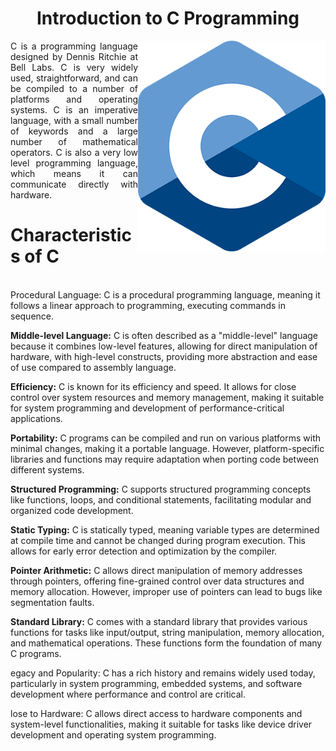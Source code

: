 <h1 align="center"> Introduction to C Programming</h1>

<p align="justify">
  <img src="C_Logo.png" alt="C Programming Language" width="300" align="right">
  C is a programming language designed by Dennis Ritchie at Bell Labs. C is very widely used, straightforward, and can be compiled to a number of platforms and operating systems. C is an imperative language, with a small number of keywords and a large number of mathematical operators. C is also a very low level programming language, which means it can communicate directly with hardware.
  <h1><b>Characteristics of C</b></h1><br>
  Procedural Language: C is a procedural programming language, meaning it follows a linear approach to programming, executing commands in sequence.
 
 <b>Middle-level Language:</b> C is often described as a "middle-level" language because it combines low-level features, allowing for direct manipulation of hardware, with high-level constructs, providing more abstraction and ease of use compared to assembly language.
 
 <b>Efficiency:</b> C is known for its efficiency and speed. It allows for close control over system resources and memory management, making it suitable for system programming and development of performance-critical applications.
 
 <b>Portability:</b> C programs can be compiled and run on various platforms with minimal changes, making it a portable language. However, platform-specific libraries and functions may require adaptation when porting code between different systems.
 
 <b>Structured Programming:</b> C supports structured programming concepts like functions, loops, and conditional statements, facilitating modular and organized code development.
 
 <b>Static Typing:</b> C is statically typed, meaning variable types are determined at compile time and cannot be changed during program execution. This allows for early error detection and optimization by the compiler.
 
 <b>Pointer Arithmetic:</b> C allows direct manipulation of memory addresses through pointers, offering fine-grained control over data structures and memory allocation. However, improper use of pointers can lead to bugs like segmentation faults.
 
 <b>Standard Library:</b> C comes with a standard library that provides various functions for tasks like input/output, string manipulation, memory allocation, and mathematical operations. These functions form the foundation of many C programs.
 
 
 egacy and Popularity: C has a rich history and remains widely used today, particularly in system programming, embedded systems, and software development where performance and control are critical.
 
 lose to Hardware: C allows direct access to hardware components and system-level functionalities, making it suitable for tasks like device driver development and operating system programming.
</p>
 
 